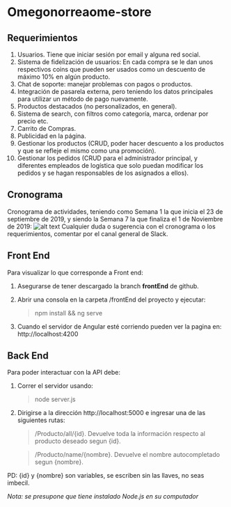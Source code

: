 # Omegonorreaome-store
## Requerimientos
1.	Usuarios. Tiene que iniciar sesión por email y alguna red social.
2.	Sistema de fidelización de usuarios: En cada compra se le dan unos respectivos coins que pueden ser usados como un descuento de máximo 10% en algún producto.
3.	Chat de soporte: manejar problemas con pagos o productos.
4.	Integración de pasarela externa, pero teniendo los datos principales para utilizar un método de pago nuevamente.
5.	Productos destacados (no personalizados, en general).
6.  Sistema de search, con filtros como categoría, marca, ordenar por precio etc.
7.	Carrito de Compras.
8.	Publicidad en la página.
9.	Gestionar los productos (CRUD, poder hacer descuento a los productos y que se refleje el mismo como una promoción).
10.	Gestionar los pedidos (CRUD para el administrador principal, y diferentes empleados de logística que solo puedan modificar los pedidos y se hagan responsables de los asignados a ellos).

## Cronograma
Cronograma de actividades, teniendo como Semana 1 la que inicia el 23 de septiembre de 2019, y siendo la Semana 7 la que finaliza el 1 de Noviembre de 2019:
![alt text](https://i.imgur.com/sR48VUJ.png)
Cualquier duda o sugerencia con el cronograma o los requerimientos, comentar por el canal general de Slack.

## Front End
Para visualizar lo que corresponde a Front end:
1. Asegurarse de tener descargado la branch **frontEnd** de github.
2. Abrir una consola en la carpeta /frontEnd del proyecto y ejecutar:

    > npm install && ng serve
  
3. Cuando el servidor de Angular esté corriendo pueden ver la pagina en: http://localhost:4200  

## Back End
Para poder interactuar con la API debe:

1. Correr el servidor usando:
    >node server.js

2. Dirigirse a la dirección http://localhost:5000 e ingresar una de las siguientes rutas:

    >/Producto/all/{id}.
    >Devuelve toda la información respecto al producto deseado segun {id}.

    >/Producto/name/{nombre}.
    >Devuelve el nombre autocompletado segun {nombre}.

PD: {id} y {nombre} son variables, se escriben sin las llaves, no seas imbecil.

_Nota: se presupone que tiene instalado Node.js en su computador_
